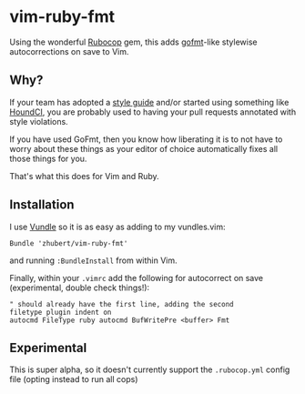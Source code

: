 vim-ruby-fmt
============

Using the wonderful [Rubocop](https://github.com/bbatsov/rubocop) gem, this adds [gofmt](http://golang.org/cmd/gofmt)-like stylewise autocorrections on save to Vim.


## Why?

If your team has adopted a [style guide](https://github.com/bbatsov/ruby-style-guide) and/or started using something like [HoundCI](http://houndci.com), you are probably used to having your pull requests annotated with style violations.

If you have used GoFmt, then you know how liberating it is to not have to worry about these things as your editor of choice automatically fixes all those things for you.

That's what this does for Vim and Ruby.

## Installation

I use [Vundle](https://github.com/gmarik/Vundle.vim) so it is as easy as adding to my vundles.vim:

    Bundle 'zhubert/vim-ruby-fmt'
    
and running ```:BundleInstall``` from within Vim.

Finally, within your ```.vimrc``` add the following for autocorrect on save (experimental, double check things!):

    " should already have the first line, adding the second
    filetype plugin indent on
    autocmd FileType ruby autocmd BufWritePre <buffer> Fmt

## Experimental

This is super alpha, so it doesn't currently support the ```.rubocop.yml``` config file (opting instead to run all cops)
